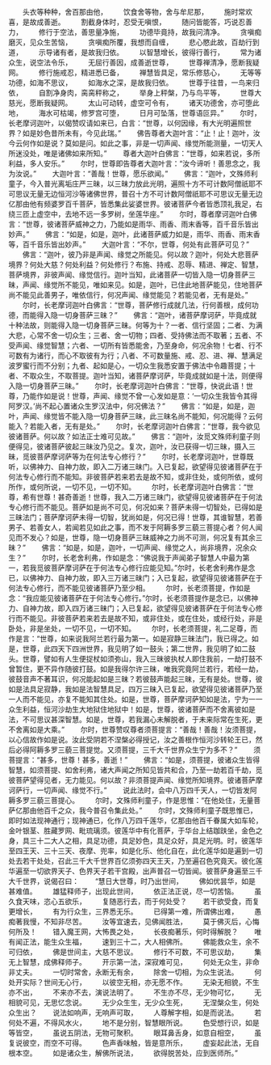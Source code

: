<!-- { "loadSidebar": true } -->
　　头衣等种种，舍百那由他，
　　饮食舍等物，舍与牟尼那，
　　施时常欢喜，是故成善逝。
　　割截身体时，忍受无嗔恨，
　　随问皆能答，巧说忍善力，
　　修行于空法，善思量净施，
　　功德毕竟持，故我问清净。
　　贪嗔痴磨灭，见众生苦恼，
　　贪嗔痴所覆，我想而自缠，
　　悲心愍此故，百劫行到道，
　　示导诸有者，是故我归依。
　　以智慧增长，彼得行善行，
　　常为诸众生，说空法令乐，
　　无屈行善因，成善逝世尊，
　　世尊禅清净，愿断我疑网。
　　修行施戒忍，精进悉已备，
　　禅慧皆具足，常乐修慈心，
　　无等等功德，如海不思议，
　　如海水之深，是故我归依。
　　世尊于往昔，一鸟来归依，
　　自割净身肉，脔脔秤称之，
　　举身上秤槃，乃与鸟平等，
　　世尊大慈光，愿断我疑网。
　　太山可动转，虚空可令有，
　　诸天功德舍，亦可堕此地，
　　海水可枯竭，修罗宫可堕，
　　日月可坠落，世尊语叵异。”
　　尔时，长老摩诃迦叶，以偈赞叹请如来已，白言：“世尊，以何因缘，有大光明遍照世界？如是妙色昔所未有，今见此瑞。”
　　佛告尊者大迦叶言：“止！止！迦叶，汝今云何作如是说？莫如是问。如此之事，非是一切声闻、缘觉所能测量，一切天人所迷没处，唯是诸佛如来所知。”
　　尊者大迦叶白佛言：“世尊，如来若说，多所利益，多人安乐。”
　　尔时，世尊即告尊者大迦叶言：“汝今谛听！善思念之，我为汝说。”
　　大迦叶言：“善哉！世尊，愿乐欲闻。”
　　佛言：“迦叶，文殊师利童子，今入普光离垢庄严三昧，以三昧力放此光明，遍照十方不可计数阿僧祇耶不可思议无量无边恒河沙等诸佛世界，普召十方不可计数阿僧祇耶不可思议无量无边亿那由他有频婆罗百千菩萨，皆悉集此娑婆世界。彼诸菩萨今者皆悉顶礼我足，右绕三匝上虚空中，去地不远一多罗树，坐莲华座。”
　　尔时，尊者摩诃迦叶白佛言：“世尊，彼诸菩萨威神之力，乃能如是雨华、雨香、雨末香等，百千音乐皆出妙声。”
　　佛言：“如是，如是，迦叶，此诸菩萨威力如是，雨华、雨香、雨末香等，百千音乐皆出妙声。”
　　大迦叶言：“不尔，世尊，何处有此菩萨可见？”
　　佛言：“迦叶，彼乃非是声闻、缘觉之所能见。何以故？迦叶，何处大悲菩萨境界？何处大慈？何处利益？何处修行？布施、持戒、忍辱、精进、禅定、智慧，菩萨境界，非彼声闻、缘觉信行。迦叶当知，此诸菩萨一切皆入隐一切身菩萨三昧，声闻、缘觉所不能见，唯如来见。如是，迦叶，已住此地菩萨能见，住地菩萨尚不能见此善男子，唯依信行，何况声闻、缘觉能见？若能见者，无有是处。”
　　尔时，长老摩诃迦叶白佛言：“世尊，菩萨修行成就几法，行何善根，成何功德，而能得入隐一切身菩萨三昧？”
　　佛言：“迦叶，诸菩萨摩诃萨，毕竟成就十种法故，则能得入隐一切身菩萨三昧。何等为十？一者、信行坚固；二者、为满大悲，心常不舍一切众生；三者、舍一切物；四者、受持佛法而不取著；五者、不受声闻、缘觉智慧；六者、一切所有皆悉能舍，乃至身命，何况余物！七者、行不可数有为诸行，而心不取彼有为行；八者、不可数量施、戒、忍、进、禅、慧满足波罗蜜行而不分别；九者、起如是心，一切众生我悉安置于佛法中令趣菩提；十者、不取众生，不取菩提。迦叶当知，诸菩萨摩诃萨，毕竟成就如是十法，则便得入隐一切身菩萨三昧。”
　　尔时，长老摩诃迦叶白佛言：“世尊，快说此语！世尊，乃能作如是说！世尊，声闻、缘觉不曾一心发如是意：‘一切众生我皆令其得阿罗汉。’尚不起心置诸众生罗汉法中，何况佛法？”
　　佛言：“如是，如是，迦叶，声闻、缘觉皆不能入隐一切身菩萨三昧，此三昧名尚不能知，何况能得？云何能入？若能入者，无有是处。”
　　尔时，长老摩诃迦叶白佛言：“世尊，我今欲见彼诸菩萨。何以故？如法正士难可见故。”
　　佛言：“迦叶，汝觅文殊师利童子则便得见，彼诸菩萨彼起三昧汝乃见之。复次，迦叶，汝已获得一切三昧，摄入三昧，觅彼菩萨摩诃萨等为在何法专心修行？”
　　尔时，长老摩诃迦叶，世尊既听，以佛神力、自神力故，即入二万诸三昧门。入已复起，欲望得见彼诸菩萨在于何法专心修行而不能知。非彼菩萨若来若去是故不知，或非住处，或何所依，或何所作，或何所说，一切不见，一切不知。
　　尔时，长老摩诃迦叶白佛言：“世尊，希有世尊！甚奇善逝！世尊，我入二万诸三昧门，欲望得见彼诸菩萨在于何法专心修行而不能见。菩萨如是尚不可见，何况如来？菩萨未得一切智处，已得如是三昧法门；菩萨摩诃萨未得一切智，犹尚如是，何况已得！世尊，其谁智慧，若善男子、若善女人，若闻若见如此之事，而不发于阿耨多罗三藐三菩提心者？何人闻见而不发心？如是，世尊，隐一切身菩萨三昧威神之力尚不可测，何况复有其余三昧？”
　　佛言：“如是，如是，迦叶，一切声闻、缘觉之人，尚非境界，况余众生？”
　　尔时，长老舍利弗，作如是念：“佛说我于声闻弟子智慧人中最为第一，若我觅彼菩萨摩诃萨在于何法专心修行应能见知。”尔时，长老舍利弗作是念已，以佛神力、自神力故，即入三万诸三昧门；入已复起，欲望得见彼诸菩萨在于何法专心修行，而不能见彼诸菩萨乃至少相。
　　尔时，长老须菩提，作如是念：“我应能见彼诸菩萨在于何法专心修行。”尔时，长老须菩提作是念已，以佛神力、自神力故，即入四万诸三昧门；入已复起，欲望得见彼诸菩萨在于何法专心修行而不能见。非彼菩萨若来若去是故不知，或非住处，或在住处，或经行处，非是卧处，非是坐处，一切不见，一切不知。
　　尔时，长老须菩提，礼二足尊，而作是言：“世尊，如来说我阿兰若行最为第一。如是寂静三昧法门，我已得之。如是，世尊，此四天下四洲世界，我见明了如一鼓头；第二世界，我见明了如二鼓头。世尊，譬如有人生便捉杖如须弥山，我入三昧彼执杖人即住我前，一劫打鼓不曾暂住，更不异作随彼打鼓。如是我得尔许三昧，唯我究竟阿兰若行，若经一劫，彼鼓音声不著耳识，何况能起如是三昧？若彼鼓声能起三昧，无有是处。世尊，彼如是法具足寂静，我如是法智慧具足，四万三昧入已复起，欲望得见彼诸菩萨乃至一人而不能见，亦复不能知其住处。如是，世尊，菩萨摩诃萨知如是法，宁为一一众生利益，恒河沙劫生大地狱住地狱中！如是，世尊，彼诸菩萨而不舍离彼如是法，不可思议甚深智慧。如是，世尊，若我漏心未解脱者，于未来际常在生死，更不舍离如是大乘。”
　　尔时，世尊赞叹尊者须菩提言：“善哉！善哉！汝须菩提，以心信故作如是说。汝此受阴若不涅槃必得授记，汝之善根作恒河沙转轮王已，然后必得阿耨多罗三藐三菩提觉。又须菩提，三千大千世界众生宁为多不？”
　　须菩提言：“甚多，世尊！甚多，善逝！”
　　佛言：“如是，须菩提，彼诸众生皆得智慧，如须菩提、如舍利弗，诸大声闻之所知见皆共和合，乃至一劫若百千劫，觅彼菩萨望得见者，无力能见。何以故？非须菩提声闻、缘觉所知境界。彼诸菩萨摩诃萨行，一切声闻、缘觉不行。”
　　说此法时，会中八万四千天人，一切皆发阿耨多罗三藐三菩提心。
　　尔时，文殊师利童子，作是思惟：“在他处住，无量菩萨亿那由他百千之众，我今普召令集此处。”
　　尔时，文殊师利童子既思惟已，即时如法现神通行；现神通已，化作八万四千莲华，亿那由他百千眷属大如车轮，金叶银茎、胜藏罗网、毗琉璃须。彼莲华中有化菩萨，于华台上结跏趺坐，金色之身，具三十二大人之相，具足功德，具足妙色，具足众好，具足光明。时，彼莲华至四王天、三十三天、夜摩、兜率，如是化乐、他化自在，此化莲华如是遍到一切处去若干处处，召此三千大千世界百亿须弥四天王天，乃至遍召色究竟天。彼化莲华遍至一切欲界天子、色界天子若干宫殿，出声普召一切皆闻。彼菩萨身遍至三千大千世界，说偈召曰：
　　“慧日大世尊，时乃出世间，
　　佛如优昙华，如是甚难值。
　　雄猛释师子，出现此世间，
　　依正法正说，尽一切苦恼。
　　虽久食天味，恣心五欲乐，
　　复随恶行去，而于何处受？
　　若干欲受食，而复更增长，
　　有为行众生，三界悉无乐。
　　已得第一难，所谓佛出难，
　　愚痴著我慢，不知非尽苦。
　　汝等宜速去，见佛闻胜法，
　　莫于佛灭后，心悔何所及！
　　错入魔王网，大怖畏之处，
　　长夜痴著乐，何时得解脱？
　　唯有闻正法，能生众生福，
　　速到三十二，大人相佛所。
　　佛能救众生，余不可归依，
　　佛是世间主，大慈不思议。
　　修行不可数，不可思议劫，
　　集无上智慧，成佛释师子。
　　开示第一法，深寂难可见，
　　何处无众生，非命非丈夫。
　　一切时常舍，永断无有余，
　　除舍一切相，为众生说法。
　　何处开实际？世间无心行，
　　以彼空无相，亦无愿不作。
　　无染无相貌，不生亦不出，
　　不来亦不去，演说法明了。
　　不生亦不尽，无少物可忆，
　　无相貌可见，无思忆念说。
　　无少众生生，无少众生死，
　　无涅槃众生，何处众生出？
　　说法如响声，无响声可取，
　　人尊解字相，如是而说法。
　　若何处不遍，不得风水火，
　　地不是分别，智慧眼所说。
　　色受想行识，如是等皆空，
　　虽说五阴法，无物可聚积。
　　眼耳鼻舌身，如意自相空，
　　虽复说彼空，而空不可得。
　　色声香味触，皆是意所乐，
　　虚妄起此法，无自根本空。
　　如是诸众生，解佛所说法，
　　欲得脱苦处，应到医师所。”
